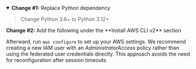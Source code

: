 <details open>
<summary><b>Change #1:</b> Replace Python dependency</summary>

> Change Python 3.6+ to Python 3.12+

<summary><b>Change #2:</b> Add the following under the **Install AWS CLI v2** section</summary>

Afterward, run `aws configure` to set up your AWS settings. We recommend creating a new IAM user with an *AdministratorAccess* policy rather than using the federated user credentials directly. This approach avoids the need for reconfiguration after session timeouts.